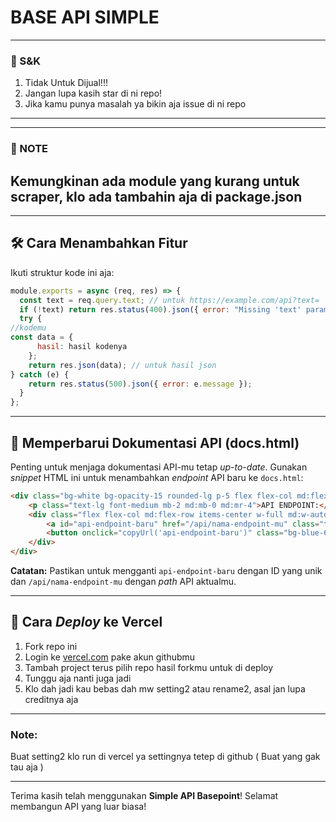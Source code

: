 # BASE API SIMPLE
---------
### 📃 S&K
1. Tidak Untuk Dijual!!!
2. Jangan lupa kasih star di ni repo!
3. Jika kamu punya masalah ya bikin aja issue di ni repo

---------

---------
### 📃 NOTE
Kemungkinan ada module yang kurang untuk scraper, klo ada tambahin aja di package.json
---------


---

## 🛠️ Cara Menambahkan Fitur
Ikuti struktur kode ini aja:

```javascript
module.exports = async (req, res) => {
  const text = req.query.text; // untuk https://example.com/api?text=
  if (!text) return res.status(400).json({ error: "Missing 'text' parameter" });
  try {
//kodemu
const data = {
      hasil: hasil kodenya
    };
    return res.json(data); // untuk hasil json
} catch (e) {
    return res.status(500).json({ error: e.message });
  }
};
````

-----

## 📄 Memperbarui Dokumentasi API (docs.html)

Penting untuk menjaga dokumentasi API-mu tetap *up-to-date*. Gunakan *snippet* HTML ini untuk menambahkan *endpoint* API baru ke `docs.html`:

```html
<div class="bg-white bg-opacity-15 rounded-lg p-5 flex flex-col md:flex-row justify-between items-center shadow-lg">
    <p class="text-lg font-medium mb-2 md:mb-0 md:mr-4">API ENDPOINT:</p>
    <div class="flex flex-col md:flex-row items-center w-full md:w-auto">
        <a id="api-endpoint-baru" href="/api/nama-endpoint-mu" class="text-blue-300 hover:text-blue-200 break-all mb-2 md:mb-0 md:mr-4 transition-colors duration-200" target="_blank">/api/nama-endpoint-mu</a>
        <button onclick="copyUrl('api-endpoint-baru')" class="bg-blue-600 hover:bg-blue-700 text-white font-semibold py-2 px-4 rounded-lg shadow-md transition-all duration-300 ease-in-out transform hover:scale-105">Salin</button>
    </div>
</div>
```

**Catatan:** Pastikan untuk mengganti `api-endpoint-baru` dengan ID yang unik dan `/api/nama-endpoint-mu` dengan *path* API aktualmu.

-----

## 🚀 Cara *Deploy* ke Vercel

1. Fork repo ini
2. Login ke [vercel.com](https://vercel.com) pake akun githubmu
3. Tambah project terus pilih repo hasil forkmu untuk di deploy
4. Tunggu aja nanti juga jadi
5. Klo dah jadi kau bebas dah mw setting2 atau rename2, asal jan lupa creditnya aja

-----

### Note:

Buat setting2 klo run di vercel ya settingnya tetep di github ( Buat yang gak tau aja )

-----

Terima kasih telah menggunakan **Simple API Basepoint**\! Selamat membangun API yang luar biasa\!

```
```
